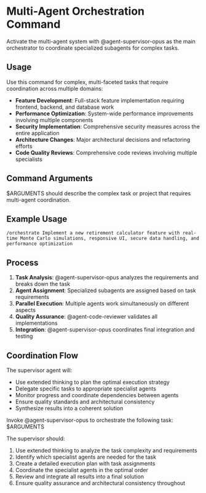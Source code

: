 # Multi-Agent Orchestration Command

Activate the multi-agent system with @agent-supervisor-opus as the main orchestrator to coordinate specialized subagents for complex tasks.

## Usage
Use this command for complex, multi-faceted tasks that require coordination across multiple domains:

- **Feature Development**: Full-stack feature implementation requiring frontend, backend, and database work
- **Performance Optimization**: System-wide performance improvements involving multiple components
- **Security Implementation**: Comprehensive security measures across the entire application
- **Architecture Changes**: Major architectural decisions and refactoring efforts
- **Code Quality Reviews**: Comprehensive code reviews involving multiple specialists

## Command Arguments
$ARGUMENTS should describe the complex task or project that requires multi-agent coordination.

## Example Usage
```
/orchestrate Implement a new retirement calculator feature with real-time Monte Carlo simulations, responsive UI, secure data handling, and performance optimization
```

## Process
1. **Task Analysis**: @agent-supervisor-opus analyzes the requirements and breaks down the task
2. **Agent Assignment**: Specialized subagents are assigned based on task requirements
3. **Parallel Execution**: Multiple agents work simultaneously on different aspects
4. **Quality Assurance**: @agent-code-reviewer validates all implementations
5. **Integration**: @agent-supervisor-opus coordinates final integration and testing

## Coordination Flow
The supervisor agent will:
- Use extended thinking to plan the optimal execution strategy
- Delegate specific tasks to appropriate specialist agents
- Monitor progress and coordinate dependencies between agents
- Ensure quality standards and architectural consistency
- Synthesize results into a coherent solution

Invoke @agent-supervisor-opus to orchestrate the following task: $ARGUMENTS

The supervisor should:
1. Use extended thinking to analyze the task complexity and requirements
2. Identify which specialist agents are needed for the task
3. Create a detailed execution plan with task assignments
4. Coordinate the specialist agents in the optimal order
5. Review and integrate all results into a final solution
6. Ensure quality assurance and architectural consistency throughout